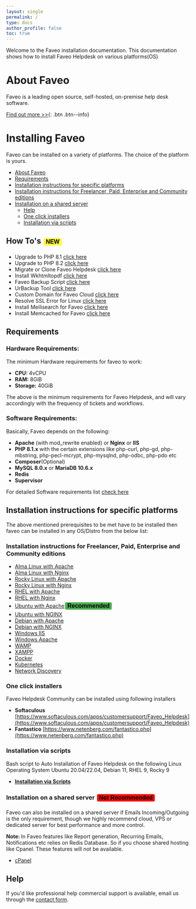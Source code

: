 ```yaml
---
layout: single
permalink: /
type: docs
author_profile: false
toc: true
---
```


<style>
.button {
  border: none;
  color: black;
  #padding: 15px 32px;
  border-radius:4px;
  text-align: center;
  text-decoration: none;
  display: inline-block;
  font-size: 16px;
  margin: 4px 2px;
  cursor: pointer;
}
.button1 {background-color: #4CAF50;} /* Green */
.button2 {background-color: #F70A0A;} /* Red */
.NEW {background-color: #FFF933;} /* yellow */
</style>

Welcome to the Faveo installation documentation.
This documentation shows how to install Faveo Helpdesk on various platforms(OS)

# About Faveo
Faveo is a leading open source, self-hosted, on-premise help desk software. 

[Find out more >>](https://www.faveohelpdesk.com){: .btn .btn--info}

# Installing Faveo <!-- omit in toc -->

Faveo can be installed on a variety of platforms. The choice of the platform is yours.

- [About Faveo](#about-faveo)
- [Requirements](#requirements)
- [Installation instructions for specific platforms](#installation-instructions-for-specific-platforms)
- [Installation instructions for Freelancer, Paid, Enterprise and Community editions](#installation-instructions-for-freelancer-paid-enterprise-and-community-editions)
- [Installation on a shared server](#installation-on-a-shared-server)
  - [Help](#help)
  - [One click installers](#one-click-installers)
  - [Installation via scripts](#installation-via-scripts)


## How To's <button class="button NEW"><b>NEW</b></button>
- Upgrade to PHP 8.1 [click here](/docs/installation/providers/enterprise/php-upgrade/)
- Upgrade to PHP 8.2 [click here](/docs/installation/providers/enterprise/php82-upgrade/)
- Migrate or Clone Faveo Helpdesk [click here](/docs/installation/providers/enterprise/generic-migration/)
- Install Wkhtmltopdf [click here](/docs/installation/providers/enterprise/wkhtmltopdf/)
- Faveo Backup Script [click here](/docs/installation/providers/enterprise/backup-script/)
- UrBackup Tool [click here](/docs/installation/providers/enterprise/backup-tool/)
- Custom Domain for Faveo Cloud [click here](/docs/helper/cname)
- Resolve SSL Error for Linux [click here](/docs/installation/providers/enterprise/ssl-error/)
- Install Meilisearch for Faveo [click here](/docs/installation/providers/enterprise/meilisearch/)
- Install Memcached for Faveo [click here](/docs/installation/providers/enterprise/memcached/)

<a id="markdown-requirements" name="requirements"></a>
## Requirements

### **Hardware Requirements**:

The minimum Hardware requirements for faveo to work:
-   **CPU:** 4vCPU
-   **RAM:**  8GiB
-   **Storage:** 40GiB

The above is the minimum requirements for Faveo Helpdesk, and will vary accordingly with the frequency of tickets and workflows.

### **Software Requirements**:

Basically, Faveo depends on the following:

-   **Apache** (with mod_rewrite enabled) or **Nginx** or **IIS**
-   **PHP 8.1.x** with the certain extensions like php-curl, php-gd, php-mbstring, php-pecl-mcrypt, php-mysqlnd, php-odbc, php-pdo etc
-   **Composer**(Optional)
-   **MySQL 8.0.x** or **MariaDB 10.6.x**
-   **Redis** 
-   **Supervisor**

For detailed Software requirements list [check here](/docs/system-requirement/requirement)


<a id="markdown-installation-instructions-for-specific-platforms" name="installation-instructions-for-specific-platforms"></a>
## Installation instructions for specific platforms

The above mentioned prerequisites to be met have to be installed then faveo can be installed in any OS/Distro from the below list:
<a id="markdown-generic-linux-instructions-enterprise" name="generic-linux-instructions-enterprise"></a>
### Installation instructions for Freelancer, Paid, Enterprise and Community editions
* [Alma Linux with Apache](/docs/installation/providers/enterprise/alma9-apache)
* [Alma Linux with Nginx](/docs/installation/providers/enterprise/alma9-nginx)
* [Rocky Linux with Apache](/docs/installation/providers/enterprise/rocky9-apache)
* [Rocky Linux with Nginx](/docs/installation/providers/enterprise/rocky9-nginx)
* [RHEL with Apache](/docs/installation/providers/enterprise/rhel9-apache)
* [RHEL with Nginx](/docs/installation/providers/enterprise/rhel9-nginx)
* [Ubuntu with Apache](/docs/installation/providers/enterprise/ubuntu-apache)<button class="button button1"><b>Recommended</b></button>
* [Ubuntu with NGINX](/docs/installation/providers/enterprise/ubuntu-nginx)
* [Debian with Apache](/docs/installation/providers/enterprise/debian-apache)
* [Debian with NGINX](/docs/installation/providers/enterprise/debian-nginx)
* [Windows IIS](/docs/installation/providers/enterprise/windows-iis)
* [Windows Apache](/docs/installation/providers/enterprise/apache-windows)
* [WAMP](/docs/installation/providers/enterprise/wamp-windows)
* [XAMPP](/docs/installation/providers/enterprise/xampp-windows/)
* [Docker](/docs/installation/providers/enterprise/faveo-helpdesk-docker/)
* [Kubernetes](/docs/installation/providers/enterprise/faveo-helpdesk-k8s/)
* [Network Discovery](/docs/installation/providers/enterprise/network-discovery/)



<a id="markdown-one-click-installer" name="markdown-one-click-installer"></a>
### One click installers 

Faveo Helpdesk Community can be installed using following installers
- **Softaculous** [https://www.softaculous.com/apps/customersupport/Faveo_Helpdesk](https://www.softaculous.com/apps/customersupport/Faveo_Helpdesk)
- **Fantastico** [https://www.netenberg.com/fantastico.php](https://www.netenberg.com/fantastico.php)

<a id="markdown-script-installer" name="markdown-script-installer"></a>
### Installation via scripts 
Bash script to Auto Installation of Faveo Helpdesk on the following Linux Operating System Ubuntu 20.04/22.04, Debian 11, RHEL 9, Rocky 9

- [**Installation via Scripts**](/docs/installation/providers/enterprise/script-installers/)

 


<a id="markdown-shared-sever" name="markdown-shared-sever"></a>
### Installation on a shared server <button class="button button2"><b>Not Recommended</b></button>
Faveo can also be installed on a shared server if Emails Incoming/Outgoing is the only requirement, though we highly recommend cloud, VPS or dedicated server for best performance and more control. <br />

<b>Note: </b> In Faveo features like Report generation, Recurring Emails, Notifications etc relies on Redis Database. So if you choose shared hosting like Cpanel. These features will not be available.
* [cPanel](/docs/installation/providers/community/cpanel)

<a id="markdown-help" name="markdown-help"></a>
## Help

If you'd like professional help commercial support is available, email us through the [contact form](https://www.faveohelpdesk.com/contact-us/).
